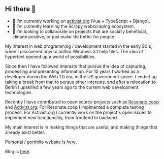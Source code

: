 ## Hi there 👋

<!--
**mattburnett-repo/mattburnett-repo** is a ✨ _special_ ✨ repository because its `README.md` (this file) appears on your GitHub profile.

Here are some ideas to get you started:
-->

- 🔭 I’m currently working on [activist.org](https://github.com/activist-org/activist) (Vue + TypeScript + Django).
- 🌱 I’m currently learning the Scrapy webscraping ecosystem.
- 👯 I’m looking to collaborate on projects that are socially beneficial, climate positive, or just make life better for people.

My interest in web programming / development started in the early 90's, when I discovered how to author Windows 3.1 help files. The idea of hypertext opened up a world of possibilities.

Since then I have followed interests that pursue the idea of capturing, processing and presenting information. For 15 years I worked as a developer during the Web 1.0 era, in the US government space. I ended up taking a break from that to pursue other interests, and after a relocation to Berlin I upskilled a few years ago to the current web development technologies.

Recently I have contributed to open source projects such as [Resonate.coop](https://github.com/resonatecoop/) and [Activist.org](https://github.com/activist-org). For Resonate.coop I implmented a complete testing process. For Activist.org I currently work on the project's open issues to implement new functionality, from frontend to backend.

My main interest is in making things that are useful, and making things that already exist better.

Personal / portfolio website is [here](https://mattburnett-repo.github.io/portfolio-website/).

Blog is [here](https://mattburnett-repo.github.io/blog/).
